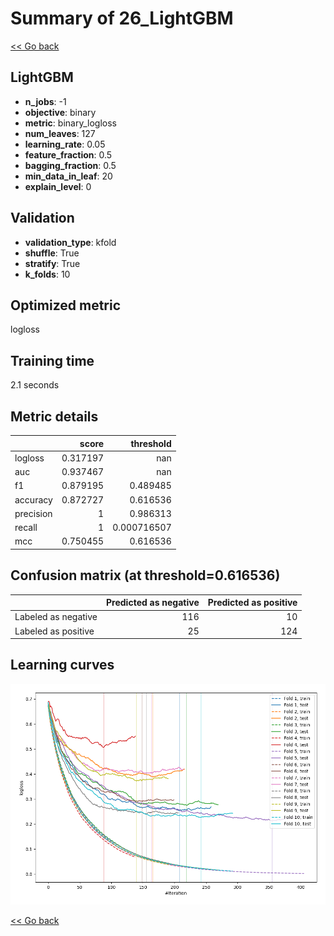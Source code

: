 # Summary of 26_LightGBM

[<< Go back](../README.md)


## LightGBM
- **n_jobs**: -1
- **objective**: binary
- **metric**: binary_logloss
- **num_leaves**: 127
- **learning_rate**: 0.05
- **feature_fraction**: 0.5
- **bagging_fraction**: 0.5
- **min_data_in_leaf**: 20
- **explain_level**: 0

## Validation
 - **validation_type**: kfold
 - **shuffle**: True
 - **stratify**: True
 - **k_folds**: 10

## Optimized metric
logloss

## Training time

2.1 seconds

## Metric details
|           |    score |     threshold |
|:----------|---------:|--------------:|
| logloss   | 0.317197 | nan           |
| auc       | 0.937467 | nan           |
| f1        | 0.879195 |   0.489485    |
| accuracy  | 0.872727 |   0.616536    |
| precision | 1        |   0.986313    |
| recall    | 1        |   0.000716507 |
| mcc       | 0.750455 |   0.616536    |


## Confusion matrix (at threshold=0.616536)
|                     |   Predicted as negative |   Predicted as positive |
|:--------------------|------------------------:|------------------------:|
| Labeled as negative |                     116 |                      10 |
| Labeled as positive |                      25 |                     124 |

## Learning curves
![Learning curves](learning_curves.png)

[<< Go back](../README.md)
